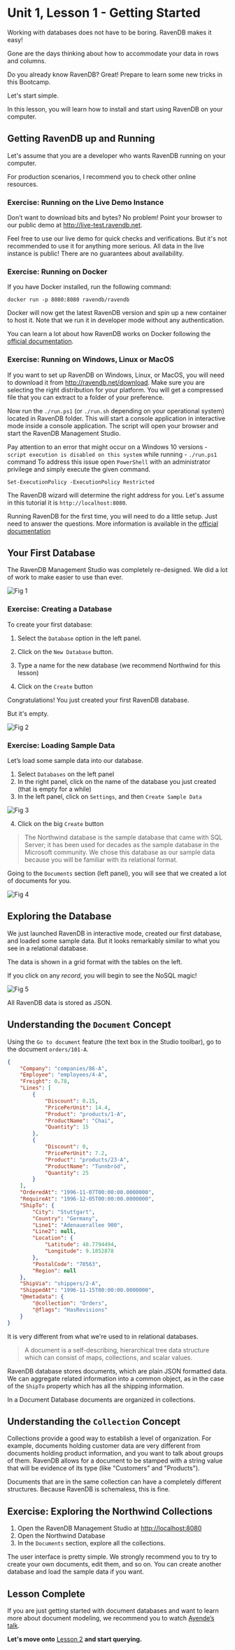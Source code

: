 # Unit 1, Lesson 1 - Getting Started

Working with databases does not have to be boring. RavenDB makes it easy!

Gone are the days thinking about how to accommodate your data in rows and 
columns. 

Do you already know RavenDB? Great! Prepare to learn some new tricks in this Bootcamp.

Let's start simple. 

In this lesson, you will learn how to install and start using RavenDB on your computer.

## Getting RavenDB up and Running

Let's assume that you are a developer who wants RavenDB running on your computer. 

For production scenarios, I recommend you to check other online resources.

### Exercise: Running on the Live Demo Instance

Don’t want to download bits and bytes? No problem! Point your browser to our public 
demo at <http://live-test.ravendb.net>.

Feel free to use our live demo for quick checks and verifications. But it's not recommended 
to use it for anything more serious. All data in the live instance is 
public! There are no guarantees about availability.

### Exercise: Running on Docker

If you have Docker installed, run the following command:

```
docker run -p 8080:8080 ravendb/ravendb
```

Docker will now get the latest RavenDB version and spin up a new container to
host it. Note that we run it in developer mode without any authentication.

You can learn a lot about how RavenDB works on Docker following the [official documentation](https://ravendb.net/docs/article-page/4.0/csharp/start/installation/running-in-docker-container).

### Exercise: Running on Windows, Linux or MacOS

If you want to set up RavenDB on Windows, Linux, or MacOS, you will need to download 
it from <http://ravendb.net/download>. Make sure you are selecting the right 
distribution for your platform. You will get a compressed file that you can extract to 
a folder of your preference.

Now run the `./run.ps1` (or `./run.sh` depending on your operational system) located in RavenDB folder. This will start 
a console application in interactive mode inside a console application. The script
 will open your browser and start the RavenDB Management Studio.

Pay attention to an error that might occur on a Windows 10 versions - `script execution is disabled on this system` while running - `./run.ps1` command 
To address this issue  open `PowerShell` with an administrator privilege and simply execute the given command.

```
Set-ExecutionPolicy -ExecutionPolicy Restricted
```

The RavenDB wizard will determine the right address for you. Let's assume in this tutorial it is `http://localhost:8080`.

Running RavenDB for the first time, you will need to do a little setup. Just
need to answer the questions. More information is available in the [official documentation](https://ravendb.net/docs/article-page/4.0/csharp/start/getting-started)

## Your First Database

The RavenDB Management Studio was completely re-designed. We did a lot of work to make easier to use than ever.

![Fig 1](media/d1ff71a639f63e04488b56706a91f423.png)

### Exercise: Creating a Database

To create your first database:

1.  Select the `Database` option in the left panel.

2.  Click on the `New Database` button.

3.  Type a name for the new database (we recommend Northwind for this lesson)

4.  Click on the `Create` button

Congratulations! You just created your first RavenDB database.

But it's empty.

![Fig 2](media/3f7ec9fbf9d626ebbe905e7a589e81ed.png)

### Exercise: Loading Sample Data

Let’s load some sample data into our database.

1.  Select `Databases` on the left panel
2.  In the right panel, click on the name of the database you just created (that
   is empty for a while)
3.  In the left panel, click on `Settings`, and then `Create Sample Data`

![Fig 3](media/26de5d4d9b2cf6a0f8867677aa776b45.png)

4.  Click on the big `Create` button

> The Northwind database is the sample database that came with SQL Server;
> it has been used for decades as the sample database in the Microsoft
> community. We chose this database as our sample data because you will be familiar with its relational format.

Going to the `Documents` section (left panel), you will see that we created a
lot of documents for you.

![Fig 4](media/3f24692d124b788b08cb11e49d8fb66f.png)

## Exploring the Database

We just launched RavenDB in interactive mode, created our first
database, and loaded some sample data. But it looks remarkably similar to
what you see in a relational database. 

The data is shown in a grid format with the tables on the left.

If you click on any *record*, you will begin to see the NoSQL magic!

![Fig 5](media/4bcc55018cd05b354a0d98c3ce7bcfb7.png)

All RavenDB data is stored as JSON.

## Understanding the `Document` Concept

Using the `Go to document` feature (the text box in the Studio toolbar), go to
the document `orders/101-A`.

```json
{
    "Company": "companies/86-A",
    "Employee": "employees/4-A",
    "Freight": 0.78,
    "Lines": [
        {
            "Discount": 0.15,
            "PricePerUnit": 14.4,
            "Product": "products/1-A",
            "ProductName": "Chai",
            "Quantity": 15
        },
        {
            "Discount": 0,
            "PricePerUnit": 7.2,
            "Product": "products/23-A",
            "ProductName": "Tunnbröd",
            "Quantity": 25
        }
    ],
    "OrderedAt": "1996-11-07T00:00:00.0000000",
    "RequireAt": "1996-12-05T00:00:00.0000000",
    "ShipTo": {
        "City": "Stuttgart",
        "Country": "Germany",
        "Line1": "Adenauerallee 900",
        "Line2": null,
        "Location": {
            "Latitude": 48.7794494,
            "Longitude": 9.1852878
        },
        "PostalCode": "70563",
        "Region": null
    },
    "ShipVia": "shippers/2-A",
    "ShippedAt": "1996-11-15T00:00:00.0000000",
    "@metadata": {
        "@collection": "Orders",
        "@flags": "HasRevisions"
    }
}
```
It is very different from what we're used to in relational databases.

>   A document is a self-describing, hierarchical tree data structure which
>   can consist of maps, collections, and scalar values.

RavenDB database stores documents, which are plain JSON
formatted data. We can aggregate related information into a common object,
as in the case of the `ShipTo` property which has all the shipping information.

In a Document Database documents are organized in collections.

## Understanding the `Collection` Concept

Collections provide a good way to establish a level of organization. For
example, documents holding customer data are very different from documents
holding product information, and you want to talk about groups of them. RavenDB
allows for a document to be stamped with a string value that will be evidence of
its type (like "Customers" and "Products").

Documents that are in the same collection can have a completely
different structures. Because RavenDB is schemaless, this is fine.

## Exercise: Exploring the Northwind Collections

1.  Open the RavenDB Management Studio at <http://localhost:8080>
2.  Open the Northwind Database
3.  In the `Documents` section, explore all the collections.

The user interface is pretty simple. We strongly recommend you to try to create your own documents, edit them, and so on.
You can create another database and load the sample data if you want.

## Lesson Complete

If you are just getting started with document databases and want to learn more about
document modeling, we recommend you to watch [Ayende’s talk](https://www.youtube.com/watch?v=FY0BiZaJwL4).

**Let's move onto** [Lesson 2](../lesson2/README.md) **and start querying.**
